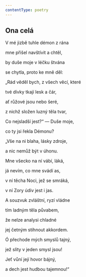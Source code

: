 ```yaml
---
contentType: poetry
---
```


## Ona celá

V mé jizbě tuhle démon z rána

mne přišel navštívit a chtěl,

by duše moje v léčku štvána

se chytla, proto ke mně děl:

„Rád věděl bych, z všech věcí, které

tvé dívky tkají lesk a čár,

ať růžové jsou nebo šeré,

z nichž složen luzný těla tvar,

Co nejsladší jest?“ — Duše moje,

co ty jsi řekla Démonu?

„Vše na ni blaha, lásky zdroje,

a nic nemůž být v úhonu.

Mne všecko na ní vábí, láká,

já nevím, co mne svádí as,

v ní těcha Noci, jež se smráká,

v ní Zory údiv jest i jas.

A souzvuk zvláštní, ryzí vládne

tím ladným těla půvabem,

že nelze analysi chladné

jej četným stihnout akkordem.

Ó přechode mých smyslů tajný,

jež slity v jeden smysl jsou!

Jeť vůní její hovor bájný,

a dech jest hudbou tajemnou!“
